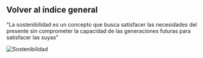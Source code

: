 ## Volver al índice general

"La sostenibilidad es un concepto que busca satisfacer las necesidades del presente sin comprometer la capacidad de las generaciones futuras para satisfacer las suyas"

![Sostenibilidad](/img/sosteniblidad.jpg)

